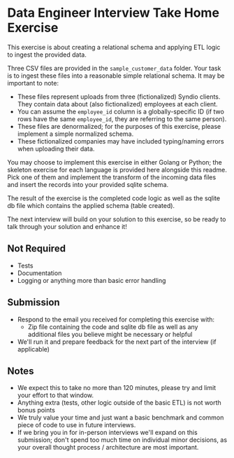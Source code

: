 # Data Engineer Interview Take Home Exercise

This exercise is about creating a relational schema and applying ETL logic to ingest the provided data.

Three CSV files are provided in the `sample_customer_data` folder. Your task is to ingest these files into a reasonable simple relational schema. It may be important to note:
- These files represent uploads from three (fictionalized) Syndio clients. They contain data about (also fictionalized) employees at each client.
- You can assume the `employee_id` column is a globally-specific ID (if two rows have the same `employee_id`, they are referring to the same person).
- These files are denormalized; for the purposes of this exercise, please implement a simple normalized schema.
- These fictionalized companies may have included typing/naming errors when uploading their data.

You may choose to implement this exercise in either Golang or Python; the skeleton exercise for each language is provided
here alongside this readme. Pick one of them and implement the transform of the incoming data files and insert the records
into your provided sqlite schema.

The result of the exercise is the completed code logic as well as the sqlite db file which contains the applied schema (table created).

The next interview will build on your solution to this exercise, so be ready to talk through your solution and enhance it!

## Not Required
- Tests
- Documentation
- Logging or anything more than basic error handling

## Submission
- Respond to the email you received for completing this exercise with:
  - Zip file containing the code and sqlite db file as well as any additional files you believe might be necessary or helpful
- We'll run it and prepare feedback for the next part of the interview (if applicable)

## Notes
- We expect this to take no more than 120 minutes, please try and limit your effort to that window.
- Anything extra (tests, other logic outside of the basic ETL) is not worth bonus points
- We truly value your time and just want a basic benchmark and common piece of code to use in future interviews.
- If we bring you in for in-person interviews we'll expand on this submission; don't spend too much time on individual minor decisions, as your overall thought process / architecture are most important.
